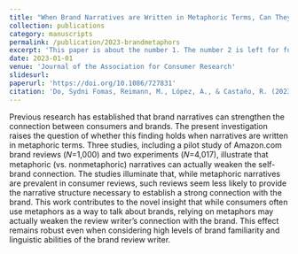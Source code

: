 ```yaml
---
title: "When Brand Narratives are Written in Metaphoric Terms, Can They Weaken Self–Brand Connections?"
collection: publications
category: manuscripts
permalink: /publication/2023-brandmetaphors
excerpt: 'This paper is about the number 1. The number 2 is left for future work.'
date: 2023-01-01
venue: 'Journal of the Association for Consumer Research'
slidesurl: 
paperurl: 'https://doi.org/10.1086/727831'
citation: 'Do, Sydni Fomas, Reimann, M., López, A., & Castaño, R. (2023). When Brand Narratives are Written in Metaphoric Terms, Can They Weaken Self–Brand Connections? Journal of the Association for Consumer Research. https://doi.org/10.1086/727831'
---
```


Previous research has established that brand narratives can strengthen the connection between consumers and brands. The present investigation raises the question of whether this finding holds when narratives are written in metaphoric terms. Three studies, including a pilot study of Amazon.com brand reviews (𝑁=1,000) and two experiments (𝑁=4,017), illustrate that metaphoric (vs. nonmetaphoric) narratives can actually weaken the self-brand connection. The studies illuminate that, while metaphoric narratives are prevalent in consumer reviews, such reviews seem less likely to provide the narrative structure necessary to establish a strong connection with the brand. This work contributes to the novel insight that while consumers often use metaphors as a way to talk about brands, relying on metaphors may actually weaken the review writer’s connection with the brand. This effect remains robust even when considering high levels of brand familiarity and linguistic abilities of the brand review writer.
